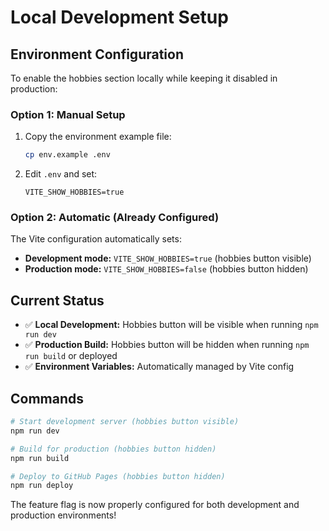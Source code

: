 # Local Development Setup

## Environment Configuration

To enable the hobbies section locally while keeping it disabled in production:

### Option 1: Manual Setup
1. Copy the environment example file:
   ```bash
   cp env.example .env
   ```

2. Edit `.env` and set:
   ```
   VITE_SHOW_HOBBIES=true
   ```

### Option 2: Automatic (Already Configured)
The Vite configuration automatically sets:
- **Development mode:** `VITE_SHOW_HOBBIES=true` (hobbies button visible)
- **Production mode:** `VITE_SHOW_HOBBIES=false` (hobbies button hidden)

## Current Status
- ✅ **Local Development:** Hobbies button will be visible when running `npm run dev`
- ✅ **Production Build:** Hobbies button will be hidden when running `npm run build` or deployed
- ✅ **Environment Variables:** Automatically managed by Vite config

## Commands
```bash
# Start development server (hobbies button visible)
npm run dev

# Build for production (hobbies button hidden)
npm run build

# Deploy to GitHub Pages (hobbies button hidden)
npm run deploy
```

The feature flag is now properly configured for both development and production environments!
